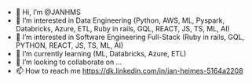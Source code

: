 - 👋 Hi, I’m @JANHMS
- 👀 I’m interested in Data Engineering (Python, AWS, ML, Pyspark, Databricks, Azure, ETL, Ruby in rails, GQL, REACT, JS, TS, ML, AI)
- 👀 I’m interested in Software Engineering Full-Stack (Ruby in rails, GQL, PYTHON, REACT, JS, TS, ML, AI)
- 🌱 I’m currently learning (ML, Databricks, Azure, ETL)
- 💞️ I’m looking to collaborate on ...
- 📫 How to reach me https://dk.linkedin.com/in/jan-heimes-5164a2208

<!---
JANHMS/JANHMS is a ✨ special ✨ repository because its `README.md` (this file) appears on your GitHub profile.
You can click the Preview link to take a look at your changes.
--->
